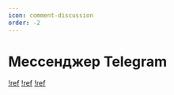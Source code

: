 ```yaml
---
icon: comment-discussion
order: -2
---
```

# Мессенджер Telegram
[!ref](podkluchenie)
[!ref](ispolzovanie)
[!ref](telegram_klient)

